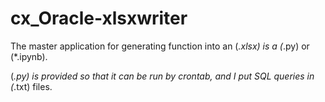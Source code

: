 # cx_Oracle-xlsxwriter

The master application for generating function into an (*.xlsx) is a (*.py) or (*.ipynb).

(*.py) is provided so that it can be run by crontab, and I put SQL queries in (*.txt) files.
